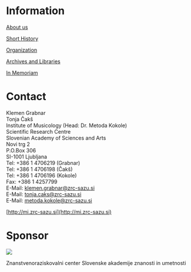 # Information

[About us](/working-groups/slovenia/home.html)

[Short History](/working-groups/slovenia/history.html)

[Organization](/working-groups/slovenia/organization.html)

[Archives and Libraries](/working-groups/slovenia/archives-libraries.html)

[In Memoriam](/working-groups/slovenia/in-memoriam.html)

# Contact

Klemen Grabnar  
Tonja Čakš  
Institute of Musicology (Head: Dr. Metoda Kokole)  
Scientific Research Centre  
Slovenian Academy of Sciences and Arts  
Novi trg 2  
P.O.Box 306  
SI-1001 Ljubljana  
Tel: +386 1 4706219 (Grabnar)  
Tel: +386 1 4706198 (Čakš)  
Tel: +386 1 4706196 (Kokole)  
Fax: +386 1 4257799  
E-Mail: [klemen.grabnar@zrc-sazu.si](mailto:klemen.grabnar@zrc-sazu.si)  
E-Mail: [tonja.caks@zrc-sazu.si](mailto:tonja.caks@zrc-sazu.si)  
E-Mail: [metoda.kokole@zrc-sazu.si](mailto:metoda.kokolem@zrc-sazu.si)

[http://mi.zrc-sazu.si](http://mi.zrc-sazu.si)

# Sponsor

 ![](/resources-old-webiste/working-groups-images/csm_Znak_ZRC_6f0b98454b.png)

Znanstvenoraziskovalni center Slovenske akademije znanosti in umetnosti